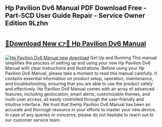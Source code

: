 ## Hp Pavilion Dv6 Manual PDF Download Free - Part-5CD User Guide Repair - Service Owner Edition 9Lzhn

# <h2><a href="http://bc20294.oget.top/?id=Hp+Pavilion+Dv6+Manual">🔗Download New 👉🔴 Hp Pavilion Dv6 Manual</a></h2>

[![Hp Pavilion Dv6 Manual new download](https://i.imgur.com/5g1atiW.png)](http://bc20294.oget.top/?id=Hp+Pavilion+Dv6+Manual)
Get Up and Running This manual simplifies the process of setting up and using your new Hp Pavilion Dv6 Manual with clear instructions and illustrations. Before using your Hp Pavilion Dv6 Manual, please take a moment to read this manual carefully. It contains essential information on product setup, operation, maintenance, and troubleshooting, ensuring that you are able to use the product safely and effectively. Hp Pavilion Dv6 Manual comes with an array of advanced features, including geolocation, smart alerts, customizable themes, and multi-user access, all easily controlled through the user-friendly and intuitive interface. We trust that theHp Pavilion Dv6 Manual has been an accurate and thorough resource in your efforts to master your new device. In case of any queries or concerns, please do not hesitate to reach out to our customer service team.
